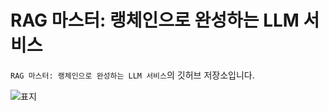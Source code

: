 # RAG 마스터: 랭체인으로 완성하는 LLM 서비스
`RAG 마스터: 랭체인으로 완성하는 LLM 서비스`의 깃허브 저장소입니다.

![표지](https://github.com/user-attachments/assets/3ef39770-4c57-4be0-b4d8-034f3907921e)
